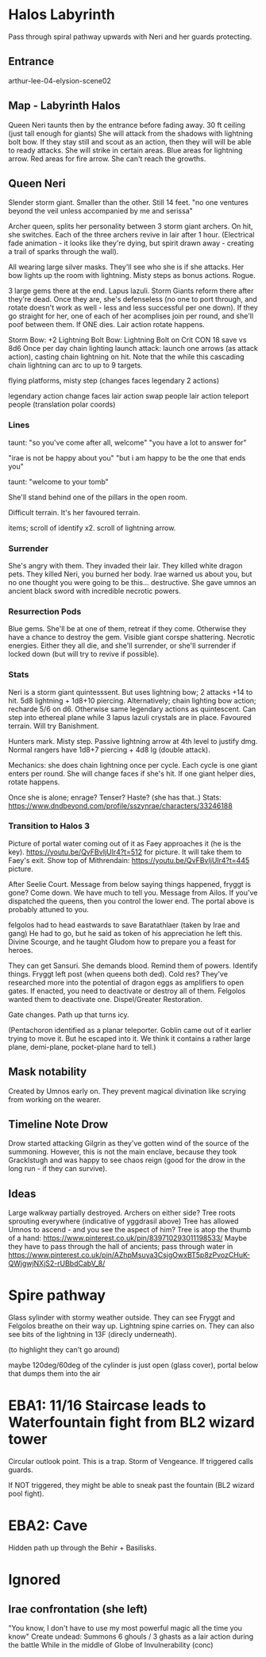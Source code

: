 # Halos Labyrinth
Pass through spiral pathway upwards with Neri and her guards protecting.

## Entrance
arthur-lee-04-elysion-scene02

## Map - Labyrinth Halos
Queen Neri taunts then by the entrance before fading away.
30 ft ceiling (just tall enough for giants)
She will attack from the shadows with lightning bolt bow.
If they stay still and scout as an action, then they will will be able to ready attacks. She will strike in certain areas. Blue areas for lightning arrow. Red areas for fire arrow. She can't reach the growths.

## Queen Neri
Slender storm giant. Smaller than the other. Still 14 feet.
"no one ventures beyond the veil unless accompanied by me and serissa"

Archer queen, splits her personality between 3 storm giant archers.
On hit, she switches. Each of the three archers revive in lair after 1 hour.
(Electrical fade animation - it looks like they're dying, but spirit drawn away - creating a trail of sparks through the wall).

All wearing large silver masks. They'll see who she is if she attacks. Her bow lights up the room with lightning. Misty steps as bonus actions. Rogue.

3 large gems there at the end. Lapus lazuli. Storm Giants reform there after they're dead. Once they are, she's defenseless (no one to port through, and rotate doesn't work as well - less and less successful per one down).
If they go straight for her, one of each of her acomplises join per round, and she'll poof between them.
If ONE dies. Lair action rotate happens.

Storm Bow: +2 Lightning Bolt Bow: Lightning Bolt on Crit CON 18 save vs 8d6
Once per day chain lighting launch attack: launch one arrows (as attack action), casting chain lightning on hit. Note that the while this cascading chain lightning can arc to up to 9 targets.

flying platforms, misty step (changes faces legendary 2 actions)

legendary action change faces
lair action swap people
lair action teleport people (translation polar coords)

### Lines
taunt: "so you've come after all, welcome"
"you have a lot to answer for"

"irae is not be happy about you"
"but i am happy to be the one that ends you"

taunt: "welcome to your tomb"

She'll stand behind one of the pillars in the open room.

Difficult terrain. It's her favoured terrain.

items; scroll of identify x2. scroll of lightning arrow.

### Surrender
She's angry with them. They invaded their lair. They killed white dragon pets.
They killed Neri, you burned her body.
Irae warned us about you, but no one thought you were going to be this... destructive.
She gave umnos an ancient black sword with incredible necrotic powers.

### Resurrection Pods
Blue gems.
She'll be at one of them, retreat if they come. Otherwise they have a chance to destroy the gem. Visible giant corspe shattering. Necrotic energies.
Either they all die, and she'll surrender, or she'll surrender if locked down (but will try to revive if possible).

### Stats
Neri is a storm giant quintesssent. But uses lightning bow; 2 attacks +14 to hit. 5d8 lightning + 1d8+10 piercing.
Alternatively; chain lighting bow action; recharde 5/6 on d6.
Otherwise same legendary actions as quintescent.
Can step into ethereal plane while 3 lapus lazuli crystals are in place.
Favoured terrain. Will try Banishment.

Hunters mark. Misty step. Passive lightning arrow at 4th level to justify dmg.
Normal rangers have 1d8+7 piercing + 4d8 lg (double attack).

Mechanics: she does chain lightning once per cycle. Each cycle is one giant enters per round. She will change faces if she's hit. If one giant helper dies, rotate happens.

Once she is alone; enrage? Tenser? Haste? (she has that..)
Stats: https://www.dndbeyond.com/profile/sszynrae/characters/33246188

### Transition to Halos 3
Picture of portal water coming out of it as Faey approaches it (he is the key). https://youtu.be/QvFBvIjUlr4?t=512 for picture. It will take them to Faey's exit. Show top of Mithrendain: https://youtu.be/QvFBvIjUlr4?t=445 picture.

After Seelie Court. Message from below saying things happened, fryggt is gone? Come down. We have much to tell you. Message from Ailos. If you've dispatched the queens, then you control the lower end. The portal above is probably attuned to you.

felgolos had to head eastwards to save Baratathlaer (taken by Irae and gang)
He had to go, but he said as token of his appreciation he left this. Divine Scourge, and he taught Gludom how to prepare you a feast for heroes.

They can get Sansuri. She demands blood. Remind them of powers. Identify things.
Fryggt left post (when queens both ded). Cold res?
They've researched more into the potential of dragon eggs as amplifiers to open gates. If enacted, you need to deactivate or destroy all of them. Felgolos wanted them to deactivate one. Dispel/Greater Restoration.

Gate changes. Path up that turns icy.

(Pentachoron identified as a planar teleporter. Goblin came out of it earlier trying to move it. But he escaped into it. We think it contains a rather large plane, demi-plane, pocket-plane hard to tell.)

## Mask notability
Created by Umnos early on. They prevent magical divination like scrying from working on the wearer.

## Timeline Note Drow
Drow started attacking Gilgrin as they've gotten wind of the source of the summoning. However, this is not the main enclave, because they took Gracklstugh and was happy to see chaos reign (good for the drow in the long run - if they can survive).




## Ideas
Large walkway partially destroyed. Archers on either side?
Tree roots sprouting everywhere (indicative of yggdrasil above)
Tree has allowed Umnos to ascend - and you see the aspect of him?
Tree is atop the thumb of a hand: https://www.pinterest.co.uk/pin/839710293011198533/
Maybe they have to pass through the hall of ancients;
pass through water in https://www.pinterest.co.uk/pin/AZhpMsuya3CsjgOwxBT5p8zPvozCHuK-QWjgwjNXjS2-rUBbdCabV_8/

# Spire pathway
Glass sylinder with stormy weather outside. They can see Fryggt and Felgolos breathe on their way up. Lightning spine carries on. They can also see bits of the lightning in 13F (direcly underneath).

(to highlight they can't go around)

maybe 120deg/60deg of the cylinder is just open (glass cover), portal below that dumps them into the air

# EBA1: 11/16 Staircase leads to Waterfountain fight from BL2 wizard tower
Circular  outlook point. This is a trap. Storm of Vengeance. If triggered calls guards.

If NOT triggered, they might be able to sneak past the fountain (BL2 wizard pool fight).

# EBA2: Cave
Hidden path up through the Behir + Basilisks.


# Ignored
## Irae confrontation (she left)
"You know, I don't have to use my most powerful magic all the time you know"
Create undead: Summons 6 ghouls / 3 ghasts as a lair action during the battle
While in the middle of Globe of Invulnerability (conc)
